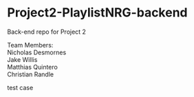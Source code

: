 # Project2-PlaylistNRG-backend
Back-end repo for Project 2

Team Members:<br>
  Nicholas Desmornes<br>
  Jake Willis<br>
  Matthias Quintero<br>
  Christian Randle<br>

test case 
